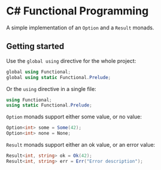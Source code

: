 # C# Functional Programming

A simple implementation of an ```Option``` and a ```Result``` monads.

## Getting started

Use the ```global using``` directive for the whole project:

```C#
global using Functional;
global using static Functional.Prelude;
```

Or the ```using``` directive in a single file: 

```C#
using Functional;
using static Functional.Prelude;
```

```Option``` monads support either some value, or no value: 

```C#
Option<int> some = Some(42);
Option<int> none = None;
```

```Result``` monads support either an ok value, or an error value:

```C#
Result<int, string> ok = Ok(42);
Result<int, string> err = Err("Error description");
```

